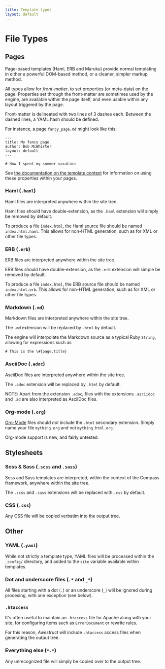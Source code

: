 ```yaml
---
title: Template types
layout: default
---
```


<div class="page-header">
<h1>File Types</h1>
</div>

## Pages

Page-based templates (Haml, ERB and Maruku) provide normal templating in either
a powerful DOM-based method, or a cleaner, simpler markup method.

All types allow for *front-matter*, to set properties (or meta-data) on
the page.  Properties set through the front-matter are sometimes used by the
engine, are available within the page itself, and even usable within any
layout triggered by the page.

Front-matter is delineated with two lines of 3 dashes each.  Between the
dashed lines, a YAML hash should be defined.
 
For instance, a page `fancy_page.md` might look like this:

    ---
    title: My fancy page
    author: Bob McWhirter
    layout: default
    ---

    # How I spent my summer vacation

See [the documentation on the template context](/template_context/)
for information on using these properties within your pages.

### Haml (`.haml`)

Haml files are interpreted anywhere within the site tree.

Haml files should have double-extension, as the `.haml` extension
will simply be removed by default.

To produce a file `index.html`, the Haml source file should be
named `index.html.haml`.  This allows for non-HTML generation,
such as for XML or other file types.

### ERB (`.erb`)

ERB files are interpreted anywhere within the site tree.

ERB files should have double-extension, as the `.erb` extension
will simple be removed by default.

To produce a file `index.html`, the ERB source file should be
named `index.html.erb`.  This allows for non-HTML generation,
such as for XML or other file types.

### Markdown (`.md`)

Markdown files are interpreted anywhere within the site tree.

The `.md` extension will be replaced by `.html` by default.

The engine will interpolate the Markdown source as a typical
Ruby `String`, allowing for expressions such as

    # This is the \#{page.title}

### AsciiDoc (`.adoc`)

AsciiDoc files are interpreted anywhere within the site tree.

The `.adoc` extension will be replaced by `.html` by default.

NOTE: Apart from the extension `.adoc`, files with the extensions `.asciidoc` and `.ad` are also interpreted as AsciiDoc files.

### Org-mode (`.org`)

[Org-Mode](http://orgmode.org/) files should *not* include the `.html` secondary
extension.  Simply name your file `mything.org` and not
`mything.html.org`.

Org-mode support is new, and fairly untested.

## Stylesheets

### Scss & Sass (`.scss` and `.sass`)

Scss and Sass templates are interpreted, within the context of the Compass
framework, anywhere within the site tree.

The `.scss` and `.sass` extensions will be replaced with `.css` by default.

### CSS (`.css`)

Any CSS file will be copied verbatim into the output tree.

## Other

### YAML (`.yaml`)

While not strictly a template type, YAML files will
be processed within the `_config/` directory, and added
to the `site` variable available within templates.

### Dot and underscore files (`.*` and `_*`)

All files starting with a dot (`.`) or an underscore (`_`) will be
ignored during procesing, with one exception (see below).

### `.htaccess`

It's often useful to maintain an `.htaccess` file for Apache along
with your site, for configuring items such as `ErrorDocument` or
rewrite rules.  

For this reason, *Awestruct* will include `.htaccess` access files
when generating the output tree.

### Everything else (`*.*`)

Any unrecognized file will simply be copied over to the output tree.

